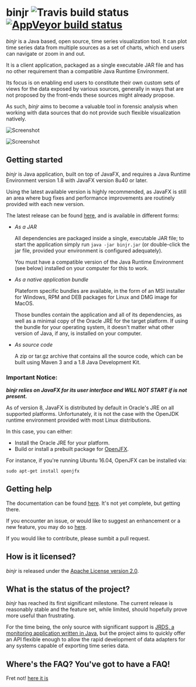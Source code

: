 # binjr ![Travis build status](https://travis-ci.org/fthevenet/binjr.svg?branch=master) [![AppVeyor build status](https://ci.appveyor.com/api/projects/status/tv8vc0emdueymlp8?svg=true)](https://ci.appveyor.com/project/fthevenet/binjr)



*binjr* is a Java based, open source, time series visualization tool. It can plot time series data from multiple sources as a set of charts, which end users can navigate or zoom in and out.

It is a client application, packaged as a single executable JAR file and has no other requirement than a compatible Java Runtime Environment.

Its focus is on enabling end users to constitute their own custom sets of views for the data exposed by various sources, generally in ways that are not proposed by the front-ends these sources might already propose. 

As such, *binjr* aims to become a valuable tool in forensic analysis when working with data sources that do not provide such flexible visualization natively.

![Screenshot](http://www.binjr.eu/assets/images/screenshot01.png)

![Screenshot](http://www.binjr.eu/assets/images/screenshot02.png)

## Getting started


_binjr_ is Java application, built on top of JavaFX, and requires a Java Runtime Environment version 1.8 with JavaFX version 8u40 or later.

Using the latest available version is highly recommended, as JavaFX is still an area where bug fixes and performance improvements are routinely provided with each new version.

The latest release can be found [here](https://github.com/fthevenet/binjr/releases/latest), and is available in different forms:
* _As a JAR_

  All dependencies are packaged inside a single, executable JAR file; to start the application simply run `java -jar binjr.jar` (or double-click the jar file, provided your environment is configured adequately).
  
  You must have a compatible version of the Java Runtime Environment (see below) installed on your computer for this to work.

* _As a native application bundle_

  Plateform specific bundles are available, in the form of an MSI installer for Windows, RPM and DEB packages for Linux and DMG image for MacOS.
  
  Those bundles contain the application and all of its dependencies, as well as a minimal copy of the Oracle JRE for the target platform. 
  If using the bundle for your operating system, it doesn't matter what other version of Java, if any, is installed on your computer.

* _As source code_

  A zip or tar.gz archive that contains all the source code, which can be built using Maven 3 and a 1.8 Java Development Kit.

### Important Notice:

_**binjr relies on JavaFX for its user interface and WILL NOT START if is not present.**_

As of version 8, JavaFX is distributed by default in Oracle's JRE on all supported platforms. Unfortunately, it is not the case with the OpenJDK runtime environment provided with most Linux distributions.

In this case, you can either:
* Install the Oracle JRE for your platform.
* Build or install a prebuilt package for [OpenJFX](http://openjdk.java.net/projects/openjfx/).

For instance, if you're running Ubuntu 16.04, OpenJFX can be installed via:

`sudo apt-get install openjfx`


## Getting help
The documentation can be found [here](https://github.com/fthevenet/binjr/wiki/Reference). It's not yet complete, but getting there.

If you encounter an issue, or would like to suggest an enhancement or a new feature, you may do so [here](https://github.com/fthevenet/binjr/issues).

If you would like to contribute, please sumbit a pull request.

## How is it licensed?

*binjr* is released under the [Apache License version 2.0](https://github.com/fthevenet/binjr/blob/master/LICENSE).

## What is the status of the project?

*binjr* has reached its first significant milestone. The current release is reasonably stable and the feature set, while limited, should hopefully prove more useful than frustrating.

For the time being, the only source with significant support is [JRDS, a monitoring application written in Java](http://jrds.fr/), but the project aims to quickly offer an API flexible enough to allow the rapid development of data adapters for any systems capable of exporting time series data.

## Where's the FAQ? You've got to have a FAQ!

Fret not! [here it is](https://github.com/fthevenet/binjr/wiki/MTMUFAQ*)
